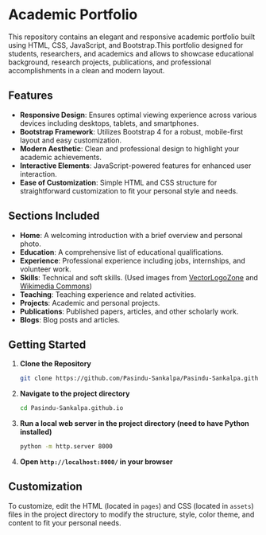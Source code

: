 # Academic Portfolio

This repository contains an elegant and responsive academic portfolio built using HTML, CSS, JavaScript, and Bootstrap.This portfolio designed for students, researchers, and academics and allows to showcase educational background, research projects, publications, and professional accomplishments in a clean and modern layout.

## Features

- **Responsive Design**: Ensures optimal viewing experience across various devices including desktops, tablets, and smartphones.
- **Bootstrap Framework**: Utilizes Bootstrap 4 for a robust, mobile-first layout and easy customization.
- **Modern Aesthetic**: Clean and professional design to highlight your academic achievements.
- **Interactive Elements**: JavaScript-powered features for enhanced user interaction.
- **Ease of Customization**: Simple HTML and CSS structure for straightforward customization to fit your personal style and needs.

## Sections Included

- **Home**: A welcoming introduction with a brief overview and personal photo.
- **Education**: A comprehensive list of educational qualifications.
- **Experience**: Professional experience including jobs, internships, and volunteer work.
- **Skills**: Technical and soft skills. (Used images from [VectorLogoZone](https://www.vectorlogo.zone/) and [Wikimedia Commons](https://commons.wikimedia.org/wiki/Main_Page))
- **Teaching**: Teaching experience and related activities.
- **Projects**: Academic and personal projects.
- **Publications**: Published papers, articles, and other scholarly work.
- **Blogs**: Blog posts and articles.

## Getting Started

1. **Clone the Repository**

   ```bash
   git clone https://github.com/Pasindu-Sankalpa/Pasindu-Sankalpa.github.io.git
   ```

2. **Navigate to the project directory**

   ```bash
   cd Pasindu-Sankalpa.github.io
   ```

3. **Run a local web server in the project directory (need to have Python installed)**

   ```bash
   python -m http.server 8000
   ```

4. **Open `http://localhost:8000/` in your browser**

## Customization

To customize, edit the HTML (located in `pages`) and CSS (located in `assets`) files in the project directory to modify the structure, style, color theme, and content to fit your personal needs.
